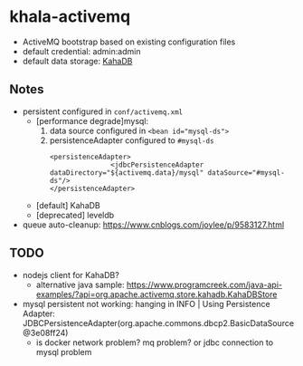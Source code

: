 # khala-activemq

- ActiveMQ bootstrap based on existing configuration files
- default credential: admin:admin
- default data storage: [KahaDB](https://activemq.apache.org/kahadb)
## Notes
- persistent configured in `conf/activemq.xml`
    - [performance degrade]mysql: 
        1. data source configured in `<bean id="mysql-ds">`
        2. persistenceAdapter configured to  `#mysql-ds`
            ```
           <persistenceAdapter>
                           <jdbcPersistenceAdapter dataDirectory="${activemq.data}/mysql" dataSource="#mysql-ds"/>
           </persistenceAdapter>
            ```
    - [default] KahaDB 
    - [deprecated] leveldb 
- queue auto-cleanup: https://www.cnblogs.com/joylee/p/9583127.html

## TODO
- nodejs client for KahaDB? 
    - alternative java sample: https://www.programcreek.com/java-api-examples/?api=org.apache.activemq.store.kahadb.KahaDBStore
- mysql persistent not working: hanging in  INFO | Using Persistence Adapter: JDBCPersistenceAdapter(org.apache.commons.dbcp2.BasicDataSource@3e08ff24)
    - is docker network problem? mq problem? or jdbc connection to mysql problem      
